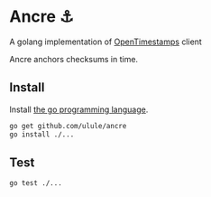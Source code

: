 # Ancre :anchor:

A golang implementation of [OpenTimestamps](https://opentimestamps.org/) client

Ancre anchors checksums in time.

## Install

Install [the go programming language](https://golang.org).

```bash
go get github.com/ulule/ancre
go install ./...
```

## Test

```bash
go test ./...
```
